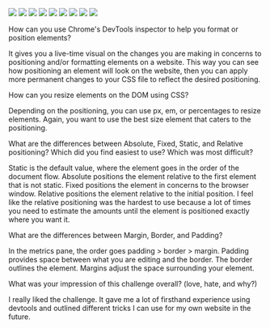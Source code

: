<a><img src="imgs/challenge-1.png"></a>
<a><img src="imgs/challenge-2.png"></a>
<a><img src="imgs/challenge-3.png"></a>
<a><img src="imgs/challenge-4.png"></a>
<a><img src="imgs/challenge-5.png"></a>
<a><img src="imgs/challenge-6.png"></a>
<a><img src="imgs/challenge-7.png"></a>
<a><img src="imgs/challenge-8.png"></a>
<a><img src="imgs/challenge-9.png"></a>

How can you use Chrome's DevTools inspector to help you format or position elements?

It gives you a live-time visual on the changes you are making in concerns to positioning and/or formatting elements on a website. This way you can see how positioning an element will look on the website, then you can apply more permanent changes to your CSS file to reflect the desired positioning.

How can you resize elements on the DOM using CSS?

Depending on the positioning, you can use px, em, or percentages to resize elements. Again, you want to use the best size element that caters to the positioning.

What are the differences between Absolute, Fixed, Static, and Relative positioning? Which did you find easiest to use? Which was most difficult?

Static is the default value, where the element goes in the order of the document flow. Absolute positions the element relative to the first element that is not static. Fixed positions the element in concerns to the browser window. Relative positions the element relative to the initial position. I feel like the relative positioning was the hardest to use because a lot of times you need to estimate the amounts until the element is positioned exactly where you want it.

What are the differences between Margin, Border, and Padding?

In the metrics pane, the order goes padding > border > margin. Padding provides space between what you are editing and the border. The border outlines the element. Margins adjust the space surrounding your element.

What was your impression of this challenge overall? (love, hate, and why?)

I really liked the challenge. It gave me a lot of firsthand experience using devtools and outlined different tricks I can use for my own website in the future.
